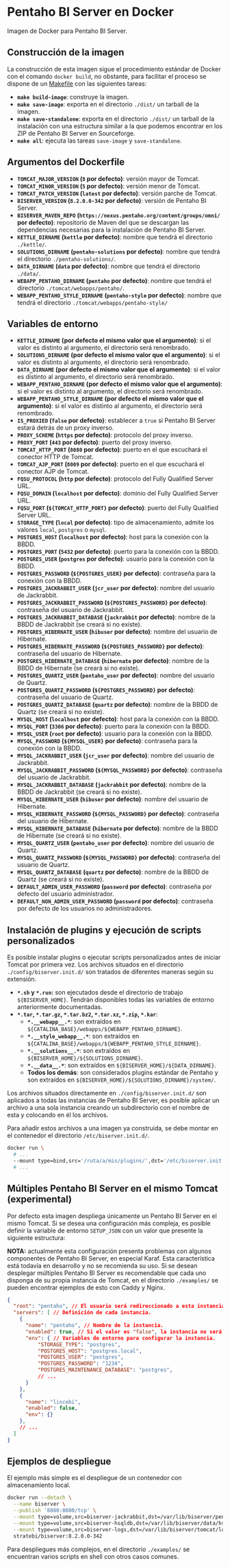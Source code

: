 # Pentaho BI Server en Docker

Imagen de Docker para Pentaho BI Server.

## Construcción de la imagen

La construcción de esta imagen sigue el procedimiento estándar de Docker con el comando `docker build`, no obstante, para facilitar el proceso se
dispone de un [Makefile](https://en.wikipedia.org/wiki/Makefile) con las siguientes tareas:

 * **`make build-image`**: construye la imagen.
 * **`make save-image`**: exporta en el directorio `./dist/` un tarball de la imagen.
 * **`make save-standalone`**: exporta en el directorio `./dist/` un tarball de la instalación con una estructura similar a la que podemos encontrar
   en los ZIP de Pentaho BI Server en Sourceforge.
 * **`make all`**: ejecuta las tareas `save-image` y `save-standalone`.

## Argumentos del Dockerfile

 * **`TOMCAT_MAJOR_VERSION` (`8` por defecto)**: versión mayor de Tomcat.
 * **`TOMCAT_MINOR_VERSION` (`5` por defecto)**: versión menor de Tomcat.
 * **`TOMCAT_PATCH_VERSION` (`latest` por defecto)**: versión parche de Tomcat.
 * **`BISERVER_VERSION` (`8.2.0.0-342` por defecto)**: versión de Pentaho BI Server.
 * **`BISERVER_MAVEN_REPO` (`https://nexus.pentaho.org/content/groups/omni/` por defecto)**: repositorio de Maven del que se descargan las
   dependencias necesarias para la instalación de Pentaho BI Server.
 * **`KETTLE_DIRNAME` (`kettle` por defecto)**: nombre que tendrá el directorio `./kettle/`.
 * **`SOLUTIONS_DIRNAME` (`pentaho-solutions` por defecto)**: nombre que tendrá el directorio `./pentaho-solutions/`.
 * **`DATA_DIRNAME` (`data` por defecto)**: nombre que tendrá el directorio `./data/`.
 * **`WEBAPP_PENTAHO_DIRNAME` (`pentaho` por defecto)**: nombre que tendrá el directorio `./tomcat/webapps/pentaho/`.
 * **`WEBAPP_PENTAHO_STYLE_DIRNAME` (`pentaho-style` por defecto)**: nombre que tendrá el directorio `./tomcat/webapps/pentaho-style/`

## Variables de entorno

 * **`KETTLE_DIRNAME` (por defecto el mismo valor que el argumento)**: si el valor es distinto al argumento, el directorio será renombrado.
 * **`SOLUTIONS_DIRNAME` (por defecto el mismo valor que el argumento)**: si el valor es distinto al argumento, el directorio será renombrado.
 * **`DATA_DIRNAME` (por defecto el mismo valor que el argumento)**: si el valor es distinto al argumento, el directorio será renombrado.
 * **`WEBAPP_PENTAHO_DIRNAME` (por defecto el mismo valor que el argumento)**: si el valor es distinto al argumento, el directorio será renombrado.
 * **`WEBAPP_PENTAHO_STYLE_DIRNAME` (por defecto el mismo valor que el argumento)**: si el valor es distinto al argumento, el directorio será
   renombrado.
 * **`IS_PROXIED` (`false` por defecto)**: establecer a `true` si Pentaho BI Server estará detrás de un proxy inverso.
 * **`PROXY_SCHEME` (`https` por defecto)**: protocolo del proxy inverso.
 * **`PROXY_PORT` (`443` por defecto)**: puerto del proxy inverso.
 * **`TOMCAT_HTTP_PORT` (`8080` por defecto)**: puerto en el que escuchará el conector HTTP de Tomcat.
 * **`TOMCAT_AJP_PORT` (`8009` por defecto)**: puerto en el que escuchará el conector AJP de Tomcat.
 * **`FQSU_PROTOCOL` (`http` por defecto)**: protocolo del Fully Qualified Server URL.
 * **`FQSU_DOMAIN` (`localhost` por defecto)**: dominio del Fully Qualified Server URL.
 * **`FQSU_PORT` (`${TOMCAT_HTTP_PORT}` por defecto)**: puerto del Fully Qualified Server URL.
 * **`STORAGE_TYPE` (`local` por defecto)**: tipo de almacenamiento, admite los valores `local`, `postgres` o `mysql`.
 * **`POSTGRES_HOST` (`localhost` por defecto)**: host para la conexión con la BBDD.
 * **`POSTGRES_PORT` (`5432` por defecto)**: puerto para la conexión con la BBDD.
 * **`POSTGRES_USER` (`postgres` por defecto)**: usuario para la conexión con la BBDD.
 * **`POSTGRES_PASSWORD` (`${POSTGRES_USER}` por defecto)**: contraseña para la conexión con la BBDD.
 * **`POSTGRES_JACKRABBIT_USER` (`jcr_user` por defecto)**: nombre del usuario de Jackrabbit.
 * **`POSTGRES_JACKRABBIT_PASSWORD` (`${POSTGRES_PASSWORD}` por defecto)**: contraseña del usuario de Jackrabbit.
 * **`POSTGRES_JACKRABBIT_DATABASE` (`jackrabbit` por defecto)**: nombre de la BBDD de Jackrabbit (se creará si no existe).
 * **`POSTGRES_HIBERNATE_USER` (`hibuser` por defecto)**: nombre del usuario de Hibernate.
 * **`POSTGRES_HIBERNATE_PASSWORD` (`${POSTGRES_PASSWORD}` por defecto)**: contraseña del usuario de Hibernate.
 * **`POSTGRES_HIBERNATE_DATABASE` (`hibernate` por defecto)**: nombre de la BBDD de Hibernate (se creará si no existe).
 * **`POSTGRES_QUARTZ_USER` (`pentaho_user` por defecto)**: nombre del usuario de Quartz.
 * **`POSTGRES_QUARTZ_PASSWORD` (`${POSTGRES_PASSWORD}` por defecto)**: contraseña del usuario de Quartz.
 * **`POSTGRES_QUARTZ_DATABASE` (`quartz` por defecto)**: nombre de la BBDD de Quartz (se creará si no existe).
 * **`MYSQL_HOST` (`localhost` por defecto)**: host para la conexión con la BBDD.
 * **`MYSQL_PORT` (`3306` por defecto)**: puerto para la conexión con la BBDD.
 * **`MYSQL_USER` (`root` por defecto)**: usuario para la conexión con la BBDD.
 * **`MYSQL_PASSWORD` (`${MYSQL_USER}` por defecto)**: contraseña para la conexión con la BBDD.
 * **`MYSQL_JACKRABBIT_USER` (`jcr_user` por defecto)**: nombre del usuario de Jackrabbit.
 * **`MYSQL_JACKRABBIT_PASSWORD` (`${MYSQL_PASSWORD}` por defecto)**: contraseña del usuario de Jackrabbit.
 * **`MYSQL_JACKRABBIT_DATABASE` (`jackrabbit` por defecto)**: nombre de la BBDD de Jackrabbit (se creará si no existe).
 * **`MYSQL_HIBERNATE_USER` (`hibuser` por defecto)**: nombre del usuario de Hibernate.
 * **`MYSQL_HIBERNATE_PASSWORD` (`${MYSQL_PASSWORD}` por defecto)**: contraseña del usuario de Hibernate.
 * **`MYSQL_HIBERNATE_DATABASE` (`hibernate` por defecto)**: nombre de la BBDD de Hibernate (se creará si no existe).
 * **`MYSQL_QUARTZ_USER` (`pentaho_user` por defecto)**: nombre del usuario de Quartz.
 * **`MYSQL_QUARTZ_PASSWORD` (`${MYSQL_PASSWORD}` por defecto)**: contraseña del usuario de Quartz.
 * **`MYSQL_QUARTZ_DATABASE` (`quartz` por defecto)**: nombre de la BBDD de Quartz (se creará si no existe).
 * **`DEFAULT_ADMIN_USER_PASSWORD` (`password` por defecto)**: contraseña por defecto del usuario administrador.
 * **`DEFAULT_NON_ADMIN_USER_PASSWORD` (`password` por defecto)**: contraseña por defecto de los usuarios no administradores.

## Instalación de plugins y ejecución de scripts personalizados

Es posible instalar plugins o ejecutar scripts personalizados antes de iniciar Tomcat por primera vez. Los archivos situados en el directorio
`./config/biserver.init.d/` son tratados de diferentes maneras según su extensión.

 * **`*.sh` y `*.run`:** son ejecutados desde el directorio de trabajo `${BISERVER_HOME}`. Tendrán disponibles todas las variables de entorno
   anteriormente documentadas.
 * **`*.tar`, `*.tar.gz`, `*.tar.bz2`, `*.tar.xz`, `*.zip`, `*.kar`**:
   * **`*.__webapp__.*`**: son extraídos en `${CATALINA_BASE}/webapps/${WEBAPP_PENTAHO_DIRNAME}`.
   * **`*.__style_webapp__.*`**: son extraídos en `${CATALINA_BASE}/webapps/${WEBAPP_PENTAHO_STYLE_DIRNAME}`.
   * **`*.__solutions__.*`**: son extraídos en `${BISERVER_HOME}/${SOLUTIONS_DIRNAME}`.
   * **`*.__data__.*`**: son extraídos en `${BISERVER_HOME}/${DATA_DIRNAME}`.
   * **Todos los demás**: son considerados plugins estándar de Pentaho y son extraídos en `${BISERVER_HOME}/${SOLUTIONS_DIRNAME}/system/`.

Los archivos situados directamente en `./config/biserver.init.d/` son aplicados a todas las instancias de Pentaho BI Server, es posible aplicar un
archivo a una sola instancia creando un subdirectorio con el nombre de esta y colocando en él los archivos.

Para añadir estos archivos a una imagen ya construida, se debe montar en el contenedor el directorio `/etc/biserver.init.d/`.

```sh
docker run \
  # ...
  --mount type=bind,src='/ruta/a/mis/plugins/',dst='/etc/biserver.init.d/',ro \
  # ...
```

## Múltiples Pentaho BI Server en el mismo Tomcat (**experimental**)

Por defecto esta imagen despliega únicamente un Pentaho BI Server en el mismo Tomcat. Si se desea una configuración más compleja, es posible definir
la variable de entorno `SETUP_JSON` con un valor que presente la siguiente estructura:

**NOTA:** actualmente esta configuración presenta problemas con algunos componentes de Pentaho BI Server, en especial Karaf. Esta característica está
todavía en desarrollo y no se recomienda su uso. Si se desean desplegar múltiples Pentaho BI Server es recomendable que cada uno disponga de su propia
instancia de Tomcat, en el directorio `./examples/` se pueden encontrar ejemplos de esto con Caddy y Nginx.

```json
{
  "root": "pentaho", // El usuario será redireccionado a esta instancia si accede desde la raíz.
  "servers": [ // Definición de cada instancia.
    {
      "name": "pentaho", // Nombre de la instancia.
      "enabled": true, // Si el valor es "false", la instancia no será configurada.
      "env": { // Variables de entorno para configurar la instancia.
          "STORAGE_TYPE": "postgres",
          "POSTGRES_HOST": "postgres.local",
          "POSTGRES_USER": "postgres",
          "POSTGRES_PASSWORD": "1234",
          "POSTGRES_MAINTENANCE_DATABASE": "postgres",
          // ...
      }
    },
    {
      "name": "lincebi",
      "enabled": false,
      "env": {}
    },
    // ...
  ]
}
```

## Ejemplos de despliegue

El ejemplo más simple es el despliegue de un contenedor con almacenamiento local.

```sh
docker run --detach \
  --name biserver \
  --publish '8080:8080/tcp' \
  --mount type=volume,src=biserver-jackrabbit,dst=/var/lib/biserver/pentaho-solutions/system/jackrabbit/repository/ \
  --mount type=volume,src=biserver-hsqldb,dst=/var/lib/biserver/data/hsqldb/ \
  --mount type=volume,src=biserver-logs,dst=/var/lib/biserver/tomcat/logs/ \
  stratebi/biserver:8.2.0.0-342
```

Para despliegues más complejos, en el directorio `./examples/` se encuentran varios scripts en shell con otros casos comunes.
